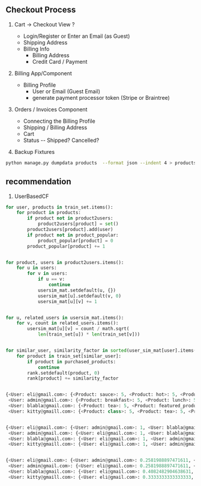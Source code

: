 ## Checkout Process

1. Cart -> Checkout View
    ?
    - Login/Register or Enter an Email (as Guest)
    - Shipping Address
    - Billing Info
        - Billing Address
        - Credit Card / Payment

2. Billing App/Component
    - Billing Profile
        - User or Email (Guest Email)
        - generate payment processor token (Stripe or Braintree)


3. Orders / Invoices Component
    - Connecting the Billing Profile
    - Shipping / Billing Address
    - Cart
    - Status -- Shipped? Cancelled?



4. Backup Fixtures
```bash
python manage.py dumpdata products  --format json --indent 4 > products/fixtures/products.json
```

## recommendation
1. UserBasedCF
```python
for user, products in train_set.items():
    for product in products:
        if product not in product2users:
            product2users[product] = set()
        product2users[product].add(user)
        if product not in product_popular:
            product_popular[product] = 0
        product_popular[product] += 1


for product, users in product2users.items():
    for u in users:
        for v in users:
            if u == v:
                continue
            usersim_mat.setdefault(u, {})
            usersim_mat[u].setdefault(v, 0)
            usersim_mat[u][v] += 1


for u, related_users in usersim_mat.items():
    for v, count in related_users.items():
        usersim_mat[u][v] = count / math.sqrt(
            len(train_set[u]) * len(train_set[v]))


for similar_user, similarity_factor in sorted(user_sim_mat[user].items(),key=itemgetter(1), reverse=True)[0:K]:
    for product in train_set[similar_user]:
        if product in purchased_products:
            continue
        rank.setdefault(product, 0)
        rank[product] += similarity_factor


{<User: eli@gmail.com>: {<Product: sauce>: 5, <Product: hot>: 5, <Product: featured_product>: 5},
 <User: admin@gmail.com>: {<Product: breakfast>: 5, <Product: lunch>: 5, <Product: class>: 5, <Product: siren>: 5, <Product: featured_product>: 5},
 <User: blabla@gmail.com>: {<Product: tea>: 5, <Product: featured_product>: 5},
 <User: kitty@gmaill.com>: {<Product: class>: 5, <Product: tea>: 5, <Product: featured_product>: 5}}


{<User: eli@gmail.com>: {<User: admin@gmail.com>: 1, <User: blabla@gmail.com>: 1, <User: kitty@gmaill.com>: 1},
 <User: admin@gmail.com>: {<User: eli@gmail.com>: 1, <User: blabla@gmail.com>: 1, <User: kitty@gmaill.com>: 2},
 <User: blabla@gmail.com>: {<User: eli@gmail.com>: 1, <User: admin@gmail.com>: 1, <User: kitty@gmaill.com>: 2},
 <User: kitty@gmaill.com>: {<User: eli@gmail.com>: 1, <User: admin@gmail.com>: 2, <User: blabla@gmail.com>: 2}}


{<User: eli@gmail.com>: {<User: admin@gmail.com>: 0.2581988897471611, <User: blabla@gmail.com>: 0.4082482904638631, <User: kitty@gmaill.com>: 0.3333333333333333},
 <User: admin@gmail.com>: {<User: eli@gmail.com>: 0.2581988897471611, <User: blabla@gmail.com>: 0.31622776601683794, <User: kitty@gmaill.com>: 0.5163977794943222},
 <User: blabla@gmail.com>: {<User: eli@gmail.com>: 0.4082482904638631, <User: admin@gmail.com>: 0.31622776601683794, <User: kitty@gmaill.com>: 0.8164965809277261},
 <User: kitty@gmaill.com>: {<User: eli@gmail.com>: 0.3333333333333333, <User: admin@gmail.com>: 0.5163977794943222, <User: blabla@gmail.com>: 0.8164965809277261}}
```